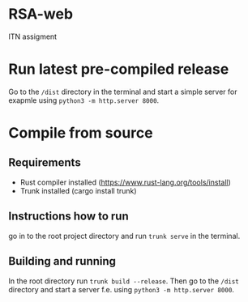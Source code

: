 # RSA-web
ITN assigment

# Run latest pre-compiled release
Go to the `/dist` directory in the terminal and start a simple server for exapmle using `python3 -m http.server 8000`.

# Compile from source
## Requirements
- Rust compiler installed (https://www.rust-lang.org/tools/install)
- Trunk installed (cargo install trunk)

## Instructions how to run
go in to the root project directory and run `trunk serve` in the terminal.

## Building and running
In the root directory run `trunk build --release`.
Then go to the `/dist` directory and start a server f.e. using `python3 -m http.server 8000`.
